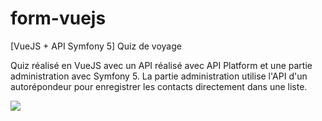 # form-vuejs
[VueJS + API Symfony 5] Quiz de voyage

Quiz réalisé en VueJS avec un API réalisé avec API Platform et une partie administration avec Symfony 5. La partie administration utilise l'API d'un autorépondeur pour enregistrer les contacts directement dans une liste.

![](https://github.com/nozkrew/form-vuejs/blob/master/README/quiz.PNG)
